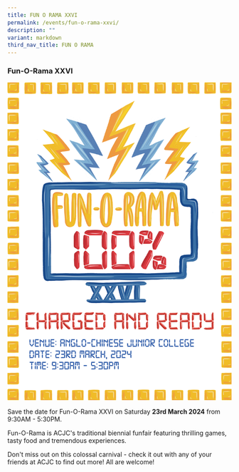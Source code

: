 ```yaml
---
title: FUN O RAMA XXVI
permalink: /events/fun-o-rama-xxvi/
description: ""
variant: markdown
third_nav_title: FUN O RAMA
---
```

### Fun-O-Rama XXVI

![](/images/FOR%202024/for26_p.png)

Save the date for Fun-O-Rama XXVI on Saturday **23rd March 2024** from 9:30AM - 5:30PM.

Fun-O-Rama is ACJC's traditional biennial funfair featuring thrilling games, tasty food and tremendous experiences.

Don't miss out on this colossal carnival - check it out with any of your friends at ACJC to find out more! All are welcome!